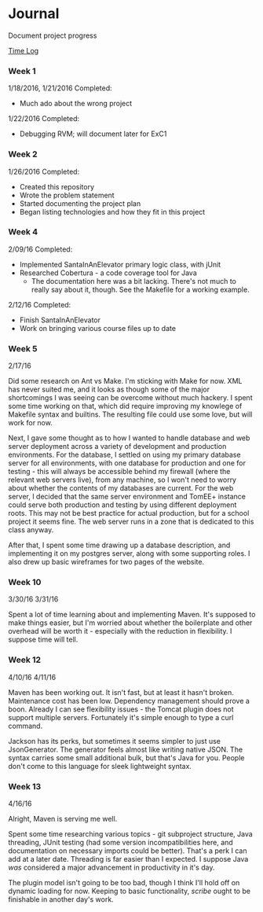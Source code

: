 # Journal

Document project progress

[Time Log](TimeLog.md)

### Week 1

1/18/2016, 1/21/2016 
Completed:
 * Much ado about the wrong project

1/22/2016
Completed:
 * Debugging RVM; will document later for ExC1

### Week 2

1/26/2016
Completed:
 * Created this repository 
 * Wrote the problem statement
 * Started documenting the project plan
 * Began listing technologies and how they fit in this project

### Week 4

2/09/16
Completed:
 * Implemented SantaInAnElevator primary logic class, with jUnit
 * Researched Cobertura - a code coverage tool for Java
    * The documentation here was a bit lacking. There's not much to really say
      about it, though. See the Makefile for a working example.

2/12/16
Completed:
 * Finish SantaInAnElevator
 * Work on bringing various course files up to date

### Week 5

2/17/16

Did some research on Ant vs Make. I'm sticking with Make for now.  XML has
never suited me, and it looks as though some of the major shortcomings
I was seeing can be overcome without much hackery. I spent some time
working on that, which did require improving my knowlege of Makefile syntax
and builtins. The resulting file could use some love, but will work for now.

Next, I gave some thought as to how I wanted to handle database and web
server deployment across a variety of development and production
environments. For the database, I settled on using my primary database
server for all environments, with one database for production and one for
testing - this will always be accessible behind my firewall (where the
relevant web servers live), from any machine, so I won't need to worry
about whether the contents of my databases are current. For the web server,
I decided that the same server environment and TomEE+ instance could serve
both production and testing by using different deployment roots. This may
not be best practice for actual production, but for a school project it
seems fine. The web server runs in a zone that is dedicated to this class
anyway.

After that, I spent some time drawing up a database description, and
implementing it on my postgres server, along with some supporting roles.
I also drew up basic wireframes for two pages of the website.

### Week 10

3/30/16
3/31/16

Spent a lot of time learning about and implementing Maven.  It's supposed
to make things easier, but I'm worried about whether the boilerplate and
other overhead will be worth it - especially with the reduction in
flexibility.  I suppose time will tell.

### Week 12

4/10/16
4/11/16

Maven has been working out. It isn't fast, but at least it hasn't broken.
Maintenance cost has been low. Dependency management should prove a boon.
Already I can see flexibility issues - the Tomcat plugin does not support
multiple servers. Fortunately it's simple enough to type a curl command.

Jackson has its perks, but sometimes it seems simpler to just use
JsonGenerator. The generator feels almost like writing native JSON.  The
syntax carries some small additional bulk, but that's Java for you. People
don't come to this language for sleek lightweight syntax.

### Week 13

4/16/16

Alright, Maven is serving me well.

Spent some time researching various topics - git subproject structure, Java
threading, JUnit testing (had some version incompatibilities here, and
documentation on necessary imports could be better).  That's a perk I can
add at a later date.  Threading is far easier than I expected.  I suppose
Java *was* considered a major advancement in productivity in it's day.

The plugin model isn't going to be too bad, though I think I'll hold off on
dynamic loading for now.  Keeping to basic functionality, *scribe* ought to
be finishable in another day's work.
